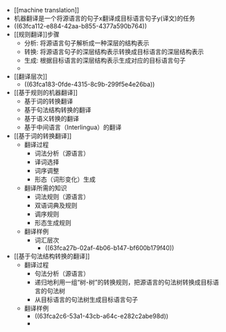 - [[machine translation]]
- 机器翻译是一个将源语言的句子x翻译成目标语言句子y(译文)的任务
- ((63fca112-e884-42aa-b855-4377a590b764))
- [[规则翻译]]步骤
	- 分析: 将源语言句子解析成一种深层的结构表示
	- 转换: 将源语言句子的深层结构表示转换成目标语言的深层结构表示
	- 生成: 根据目标语言的深层结构表示生成对应的目标语言句子
	-
- [[翻译层次]]
	- ((63fca183-0fde-4315-8c9b-299f5e4e26ba))
- [[基于规则的机器翻译]]
	- 基于词的转换翻译
	- 基于句法结构转换的翻译
	- 基于语义转换的翻译
	- 基于中间语言（Interlingua）的翻译
- [[基于词的转换翻译]]
	- 翻译过程
		- 词法分析（源语言）
		- 译词选择
		- 词序调整
		- 形态（词形变化）生成
	- 翻译所需的知识
		- 词法规则（源语言）
		- 双语词典及规则
		- 调序规则
		- 形态生成规则
	- 翻译样例
		- 词汇层次
			- ((63fca27b-02af-4b06-b147-bf600b179f40))
- [[基于句法结构转换的翻译]]
	- 翻译过程
		- 句法分析（源语言）
		- 递归地利用一组“树-树”的转换规则，把源语言的句法树转换成目标语言的句法树
		- 从目标语言的句法树生成目标语言句子
	- 翻译样例
		- ((63fca2c6-53a1-43cb-a64c-e282c2abe98d))
		-